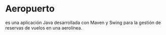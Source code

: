 # Aeropuerto
es una aplicación Java desarrollada con Maven y Swing para la gestión de reservas de vuelos en una aerolínea.
